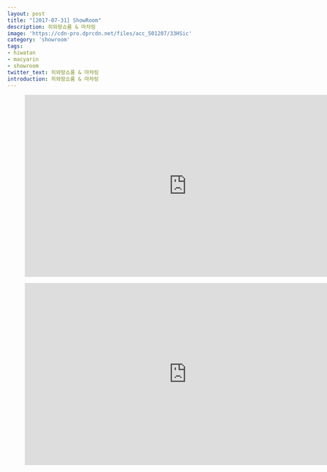 ```yaml
---
layout: post
title: "[2017-07-31] ShowRoom"
description: 히와땅쇼룸 & 마챠링
image: 'https://cdn-pro.dprcdn.net/files/acc_501207/33HSic'
category: 'showroom'
tags:
- hiwatan
- macyarin
- showroom
twitter_text: 히와땅쇼룸 & 마챠링
introduction: 히와땅쇼룸 & 마챠링
---
```

<figure class="video_container">
<iframe width="740" height="416" src="https://serviceapi.nmv.naver.com/flash/convertIframeTag.nhn?vid=4C7713933759A24824CC0298BD90FA246E42&outKey=V129b08dcda1049ee94be55ac9a9a1daa3511f901dd197cc8abe255ac9a9a1daa3511" frameborder="no" scrolling="no" webkitallowfullscreen mozallowfullscreen allowfullscreen></iframe>
</figure>

<figure class="video_container">
<iframe width="740" height="416" src="https://serviceapi.nmv.naver.com/flash/convertIframeTag.nhn?vid=66CFAE0C441FB74B07D0693FC12A4E395EB3&outKey=V12280c5467b36a030feb56c7a55ac29b2dbf29eb6707f912662356c7a55ac29b2dbf" frameborder="no" scrolling="no" webkitallowfullscreen mozallowfullscreen allowfullscreen></iframe>
</figure>
